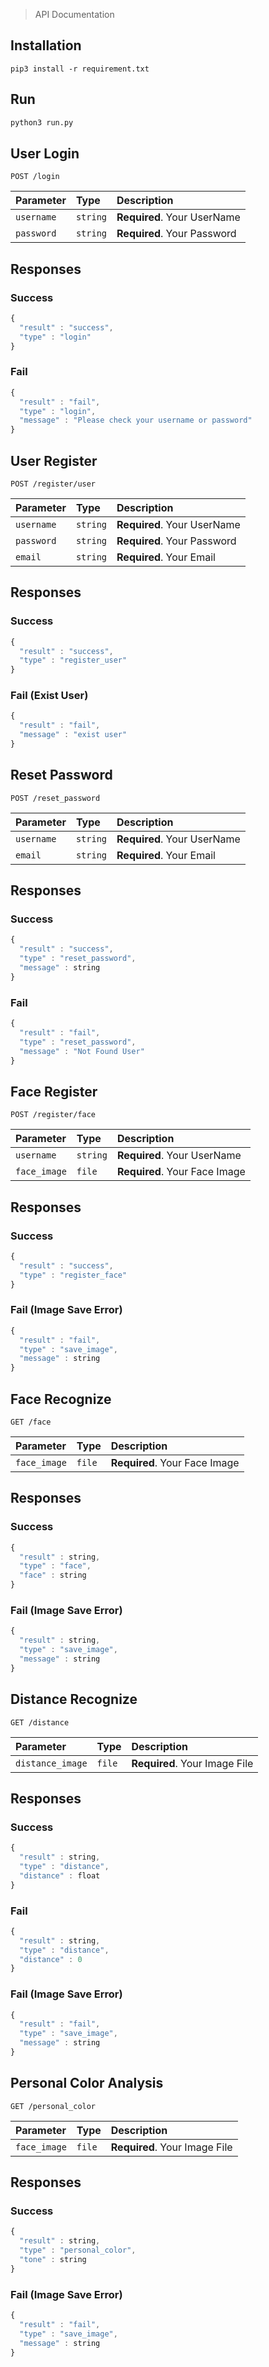 > API Documentation

## Installation
```
pip3 install -r requirement.txt
```

## Run
```python
python3 run.py
```

## User Login

```http
POST /login
```

| Parameter | Type | Description |
| :--- | :--- | :--- |
| `username` | `string` | **Required**. Your UserName |
| `password` | `string` | **Required**. Your Password |

## Responses
### Success
```javascript
{
  "result" : "success",
  "type" : "login"
}
```
### Fail
```javascript
{
  "result" : "fail",
  "type" : "login",
  "message" : "Please check your username or password"
}
```

## User Register

```http
POST /register/user
```

| Parameter | Type | Description |
| :--- | :--- | :--- |
| `username` | `string` | **Required**. Your UserName |
| `password` | `string` | **Required**. Your Password |
| `email` | `string` | **Required**. Your Email |

## Responses
### Success
```javascript
{
  "result" : "success",
  "type" : "register_user"
}
```
### Fail (Exist User)
```javascript
{
  "result" : "fail",
  "message" : "exist user"
}
```

## Reset Password

```http
POST /reset_password
```

| Parameter | Type | Description |
| :--- | :--- | :--- |
| `username` | `string` | **Required**. Your UserName |
| `email` | `string` | **Required**. Your Email |

## Responses
### Success
```javascript
{
  "result" : "success",
  "type" : "reset_password",
  "message" : string
}
```
### Fail
```javascript
{
  "result" : "fail",
  "type" : "reset_password",
  "message" : "Not Found User"
}
```


## Face Register

```http
POST /register/face
```

| Parameter | Type | Description |
| :--- | :--- | :--- |
| `username` | `string` | **Required**. Your UserName |
| `face_image` | `file` | **Required**. Your Face Image |

## Responses
### Success
```javascript
{
  "result" : "success",
  "type" : "register_face"
}
```
### Fail (Image Save Error)
```javascript
{
  "result" : "fail",
  "type" : "save_image",
  "message" : string
}
```
## Face Recognize

```http
GET /face
```

| Parameter | Type | Description |
| :--- | :--- | :--- |
| `face_image` | `file` | **Required**. Your Face Image |

## Responses
### Success
```javascript
{
  "result" : string,
  "type" : "face",
  "face" : string
}
```
### Fail (Image Save Error)
```javascript
{
  "result" : string,
  "type" : "save_image",
  "message" : string
}
```
## Distance Recognize

```http
GET /distance
```

| Parameter | Type | Description |
| :--- | :--- | :--- |
| `distance_image` | `file` | **Required**. Your Image File |

## Responses
### Success
```javascript
{
  "result" : string,
  "type" : "distance",
  "distance" : float
}
```
### Fail
```javascript
{
  "result" : string,
  "type" : "distance",
  "distance" : 0
}
```
### Fail (Image Save Error)
```javascript
{
  "result" : "fail",
  "type" : "save_image",
  "message" : string
}
```

## Personal Color Analysis

```http
GET /personal_color
```

| Parameter | Type | Description |
| :--- | :--- | :--- |
| `face_image` | `file` | **Required**. Your Image File |

## Responses
### Success
```javascript
{
  "result" : string,
  "type" : "personal_color",
  "tone" : string
}
```
### Fail (Image Save Error)
```javascript
{
  "result" : "fail",
  "type" : "save_image",
  "message" : string
}
```